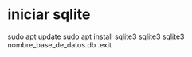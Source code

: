 # iniciar sqlite
sudo apt update
sudo apt install sqlite3
sqlite3
sqlite3 nombre_base_de_datos.db
.exit
